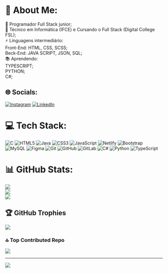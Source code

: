 # 💫 About Me:
🔭 Programador Full Stack junior;<br>👯 Técnico em Informática (IFCE) e Cursando o Full Stack (Digital College FSL);<br>⚡ Linguagens intermediário:<br>           Front-End: HTML, CSS, SCSS;<br>           Beck-End: JAVA SCRIPT, JSON, SQL;<br>📚 Aprendendo:<br>           TYPESCRIPT; <br>           PYTHON; <br>           C#;<br>          


## 🌐 Socials:
[![Instagram](https://img.shields.io/badge/Instagram-%23E4405F.svg?logo=Instagram&logoColor=white)](https://instagram.com/@eu_joaopaulo____) [![LinkedIn](https://img.shields.io/badge/LinkedIn-%230077B5.svg?logo=linkedin&logoColor=white)](https://linkedin.com/in/joao-paulo-silva-lins-a975692b7) 

# 💻 Tech Stack:
![C](https://img.shields.io/badge/c-%2300599C.svg?style=for-the-badge&logo=c&logoColor=white) ![HTML5](https://img.shields.io/badge/html5-%23E34F26.svg?style=for-the-badge&logo=html5&logoColor=white) ![Java](https://img.shields.io/badge/java-%23ED8B00.svg?style=for-the-badge&logo=openjdk&logoColor=white) ![CSS3](https://img.shields.io/badge/css3-%231572B6.svg?style=for-the-badge&logo=css3&logoColor=white) ![JavaScript](https://img.shields.io/badge/javascript-%23323330.svg?style=for-the-badge&logo=javascript&logoColor=%23F7DF1E) ![Netlify](https://img.shields.io/badge/netlify-%23000000.svg?style=for-the-badge&logo=netlify&logoColor=#00C7B7) ![Bootstrap](https://img.shields.io/badge/bootstrap-%238511FA.svg?style=for-the-badge&logo=bootstrap&logoColor=white) ![MySQL](https://img.shields.io/badge/mysql-4479A1.svg?style=for-the-badge&logo=mysql&logoColor=white) ![Figma](https://img.shields.io/badge/figma-%23F24E1E.svg?style=for-the-badge&logo=figma&logoColor=white) ![Git](https://img.shields.io/badge/git-%23F05033.svg?style=for-the-badge&logo=git&logoColor=white) ![GitHub](https://img.shields.io/badge/github-%23121011.svg?style=for-the-badge&logo=github&logoColor=white) ![GitLab](https://img.shields.io/badge/gitlab-%23181717.svg?style=for-the-badge&logo=gitlab&logoColor=white) ![C#](https://img.shields.io/badge/c%23-%23239120.svg?style=for-the-badge&logo=csharp&logoColor=white) ![Python](https://img.shields.io/badge/python-3670A0?style=for-the-badge&logo=python&logoColor=ffdd54) ![TypeScript](https://img.shields.io/badge/typescript-%23007ACC.svg?style=for-the-badge&logo=typescript&logoColor=white)
# 📊 GitHub Stats:
![](https://github-readme-stats.vercel.app/api?username=Joaopaulo2006&theme=dark&hide_border=true&include_all_commits=true&count_private=false)<br/>
![](https://github-readme-streak-stats.herokuapp.com/?user=Joaopaulo2006&theme=dark&hide_border=true)<br/>
![](https://github-readme-stats.vercel.app/api/top-langs/?username=Joaopaulo2006&theme=dark&hide_border=true&include_all_commits=true&count_private=false&layout=compact)

## 🏆 GitHub Trophies
![](https://github-profile-trophy.vercel.app/?username=Joaopaulo2006&theme=radical&no-frame=false&no-bg=true&margin-w=4)

### 🔝 Top Contributed Repo
![](https://github-contributor-stats.vercel.app/api?username=Joaopaulo2006&limit=5&theme=dark&combine_all_yearly_contributions=true)

---
[![](https://visitcount.itsvg.in/api?id=Joaopaulo2006&icon=6&color=6)](https://visitcount.itsvg.in)

<!-- Proudly created with GPRM ( https://gprm.itsvg.in ) -->
